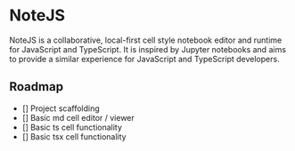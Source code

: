 # NoteJS

NoteJS is a collaborative, local-first cell style notebook editor and runtime for JavaScript and TypeScript. It is inspired by Jupyter notebooks and aims to provide a similar experience for JavaScript and TypeScript developers.

## Roadmap

- [] Project scaffolding
- [] Basic md cell editor / viewer
- [] Basic ts cell functionality
- [] Basic tsx cell functionality
